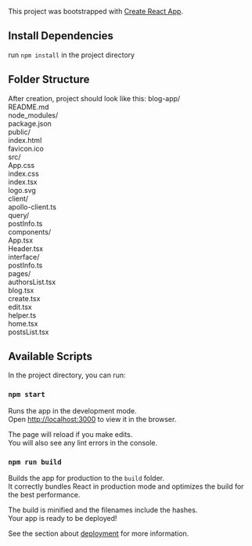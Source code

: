 This project was bootstrapped with [Create React App](https://github.com/facebook/create-react-app).

## Install Dependencies

run `npm install` in the project directory

## Folder Structure

After creation, project should look like this:
blog-app/  
  README.md  
  node_modules/  
  package.json  
  public/  
    index.html  
    favicon.ico  
  src/  
    App.css  
    index.css  
    index.tsx  
    logo.svg  
    client/  
      apollo-client.ts  
      query/  
        postInfo.ts  
    components/  
      App.tsx  
      Header.tsx  
      interface/  
        postInfo.ts  
      pages/  
        authorsList.tsx  
        blog.tsx  
        create.tsx  
        edit.tsx  
        helper.ts  
        home.tsx  
        postsList.tsx  
        
        
        
        
    
      
      


## Available Scripts

In the project directory, you can run:

### `npm start`

Runs the app in the development mode.<br />
Open [http://localhost:3000](http://localhost:3000) to view it in the browser.

The page will reload if you make edits.<br />
You will also see any lint errors in the console.


### `npm run build`

Builds the app for production to the `build` folder.<br />
It correctly bundles React in production mode and optimizes the build for the best performance.

The build is minified and the filenames include the hashes.<br />
Your app is ready to be deployed!

See the section about [deployment](https://facebook.github.io/create-react-app/docs/deployment) for more information.

